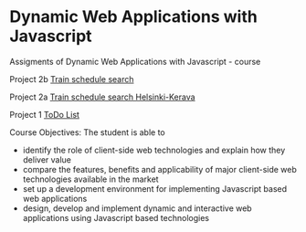 # Dynamic Web Applications with Javascript
Assigments of Dynamic Web Applications with Javascript - course


Project 2b <a href="https://lalefal-aikatauluhaku.netlify.app/"> Train schedule search</a>

Project 2a <a href="https://lalefal-junahaku.netlify.app/"> Train schedule search Helsinki-Kerava</a>

Project 1 <a href="https://to00bl10projekti1.netlify.app/"> ToDo List</a>


Course Objectives: The student is able to
- identify the role of client-side web technologies and explain how they deliver value
- compare the features, benefits and applicability of major client-side web technologies available in the market
- set up a development environment for implementing Javascript based web applications
- design, develop and implement dynamic and interactive web applications using Javascript based technologies
